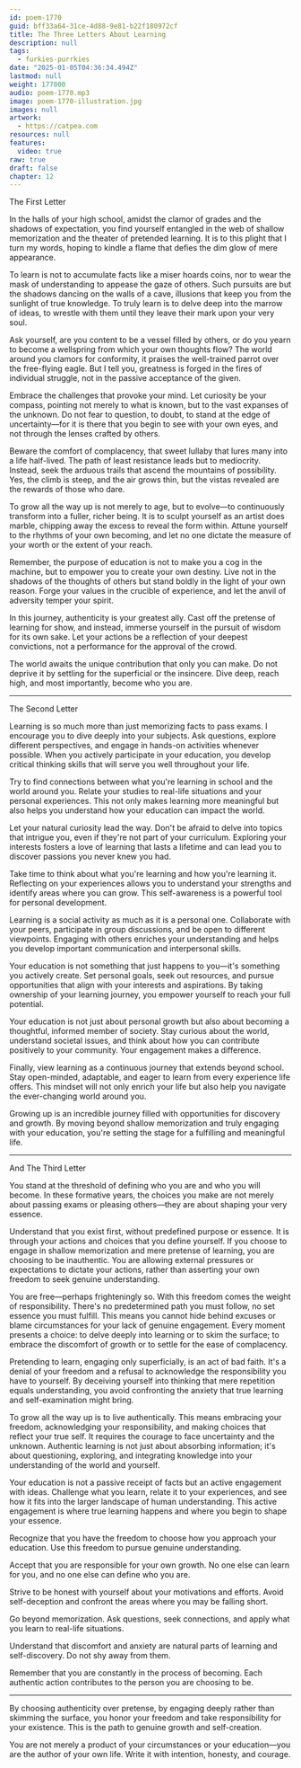 ```yaml
---
id: poem-1770
guid: bff33a64-31ce-4d88-9e81-b22f180972cf
title: The Three Letters About Learning
description: null
tags:
  - furkies-purrkies
date: "2025-01-05T04:36:34.494Z"
lastmod: null
weight: 177000
audio: poem-1770.mp3
image: poem-1770-illustration.jpg
images: null
artwork:
  - https://catpea.com
resources: null
features:
  video: true
raw: true
draft: false
chapter: 12
---
```


The First Letter

In the halls of your high school, amidst the clamor of grades and the shadows of expectation, you find yourself entangled in the web of shallow memorization and the theater of pretended learning. It is to this plight that I turn my words, hoping to kindle a flame that defies the dim glow of mere appearance.

To learn is not to accumulate facts like a miser hoards coins, nor to wear the mask of understanding to appease the gaze of others. Such pursuits are but the shadows dancing on the walls of a cave, illusions that keep you from the sunlight of true knowledge. To truly learn is to delve deep into the marrow of ideas, to wrestle with them until they leave their mark upon your very soul.

Ask yourself, are you content to be a vessel filled by others, or do you yearn to become a wellspring from which your own thoughts flow? The world around you clamors for conformity, it praises the well-trained parrot over the free-flying eagle. But I tell you, greatness is forged in the fires of individual struggle, not in the passive acceptance of the given.

Embrace the challenges that provoke your mind. Let curiosity be your compass, pointing not merely to what is known, but to the vast expanses of the unknown. Do not fear to question, to doubt, to stand at the edge of uncertainty—for it is there that you begin to see with your own eyes, and not through the lenses crafted by others.

Beware the comfort of complacency, that sweet lullaby that lures many into a life half-lived. The path of least resistance leads but to mediocrity. Instead, seek the arduous trails that ascend the mountains of possibility. Yes, the climb is steep, and the air grows thin, but the vistas revealed are the rewards of those who dare.

To grow all the way up is not merely to age, but to evolve—to continuously transform into a fuller, richer being. It is to sculpt yourself as an artist does marble, chipping away the excess to reveal the form within. Attune yourself to the rhythms of your own becoming, and let no one dictate the measure of your worth or the extent of your reach.

Remember, the purpose of education is not to make you a cog in the machine, but to empower you to create your own destiny. Live not in the shadows of the thoughts of others but stand boldly in the light of your own reason. Forge your values in the crucible of experience, and let the anvil of adversity temper your spirit.

In this journey, authenticity is your greatest ally. Cast off the pretense of learning for show, and instead, immerse yourself in the pursuit of wisdom for its own sake. Let your actions be a reflection of your deepest convictions, not a performance for the approval of the crowd.

The world awaits the unique contribution that only you can make. Do not deprive it by settling for the superficial or the insincere. Dive deep, reach high, and most importantly, become who you are.

---

The Second Letter

Learning is so much more than just memorizing facts to pass exams. I encourage you to dive deeply into your subjects. Ask questions, explore different perspectives, and engage in hands-on activities whenever possible. When you actively participate in your education, you develop critical thinking skills that will serve you well throughout your life.

Try to find connections between what you're learning in school and the world around you. Relate your studies to real-life situations and your personal experiences. This not only makes learning more meaningful but also helps you understand how your education can impact the world.

Let your natural curiosity lead the way. Don't be afraid to delve into topics that intrigue you, even if they're not part of your curriculum. Exploring your interests fosters a love of learning that lasts a lifetime and can lead you to discover passions you never knew you had.

Take time to think about what you're learning and how you're learning it. Reflecting on your experiences allows you to understand your strengths and identify areas where you can grow. This self-awareness is a powerful tool for personal development.

Learning is a social activity as much as it is a personal one. Collaborate with your peers, participate in group discussions, and be open to different viewpoints. Engaging with others enriches your understanding and helps you develop important communication and interpersonal skills.

Your education is not something that just happens to you—it's something you actively create. Set personal goals, seek out resources, and pursue opportunities that align with your interests and aspirations. By taking ownership of your learning journey, you empower yourself to reach your full potential.

Your education is not just about personal growth but also about becoming a thoughtful, informed member of society. Stay curious about the world, understand societal issues, and think about how you can contribute positively to your community. Your engagement makes a difference.

Finally, view learning as a continuous journey that extends beyond school. Stay open-minded, adaptable, and eager to learn from every experience life offers. This mindset will not only enrich your life but also help you navigate the ever-changing world around you.

Growing up is an incredible journey filled with opportunities for discovery and growth. By moving beyond shallow memorization and truly engaging with your education, you're setting the stage for a fulfilling and meaningful life.


---

And The Third Letter

You stand at the threshold of defining who you are and who you will become. In these formative years, the choices you make are not merely about passing exams or pleasing others—they are about shaping your very essence.

Understand that you exist first, without predefined purpose or essence. It is through your actions and choices that you define yourself. If you choose to engage in shallow memorization and mere pretense of learning, you are choosing to be inauthentic. You are allowing external pressures or expectations to dictate your actions, rather than asserting your own freedom to seek genuine understanding.

You are free—perhaps frighteningly so. With this freedom comes the weight of responsibility. There's no predetermined path you must follow, no set essence you must fulfill. This means you cannot hide behind excuses or blame circumstances for your lack of genuine engagement. Every moment presents a choice: to delve deeply into learning or to skim the surface; to embrace the discomfort of growth or to settle for the ease of complacency.

Pretending to learn, engaging only superficially, is an act of bad faith. It's a denial of your freedom and a refusal to acknowledge the responsibility you have to yourself. By deceiving yourself into thinking that mere repetition equals understanding, you avoid confronting the anxiety that true learning and self-examination might bring.

To grow all the way up is to live authentically. This means embracing your freedom, acknowledging your responsibility, and making choices that reflect your true self. It requires the courage to face uncertainty and the unknown. Authentic learning is not just about absorbing information; it's about questioning, exploring, and integrating knowledge into your understanding of the world and yourself.

Your education is not a passive receipt of facts but an active engagement with ideas. Challenge what you learn, relate it to your experiences, and see how it fits into the larger landscape of human understanding. This active engagement is where true learning happens and where you begin to shape your essence.

Recognize that you have the freedom to choose how you approach your education. Use this freedom to pursue genuine understanding.

Accept that you are responsible for your own growth. No one else can learn for you, and no one else can define who you are.

Strive to be honest with yourself about your motivations and efforts. Avoid self-deception and confront the areas where you may be falling short.

Go beyond memorization. Ask questions, seek connections, and apply what you learn to real-life situations.

Understand that discomfort and anxiety are natural parts of learning and self-discovery. Do not shy away from them.

Remember that you are constantly in the process of becoming. Each authentic action contributes to the person you are choosing to be.

---

By choosing authenticity over pretense, by engaging deeply rather than skimming the surface, you honor your freedom and take responsibility for your existence. This is the path to genuine growth and self-creation.

You are not merely a product of your circumstances or your education—you are the author of your own life. Write it with intention, honesty, and courage.
